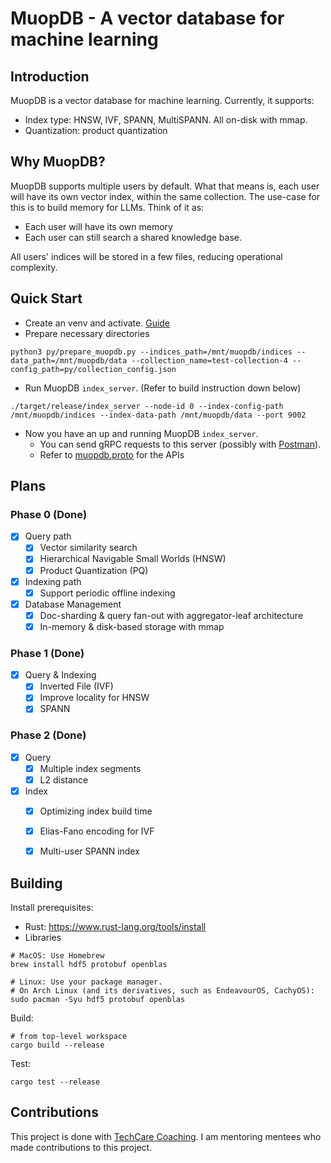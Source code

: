 # MuopDB - A vector database for machine learning

## Introduction
MuopDB is a vector database for machine learning. Currently, it supports:
* Index type: HNSW, IVF, SPANN, MultiSPANN. All on-disk with mmap.
* Quantization: product quantization

## Why MuopDB?
MuopDB supports multiple users by default. What that means is, each user will have its own vector index, within the same collection. The use-case for this is to build memory for LLMs.
Think of it as:
* Each user will have its own memory
* Each user can still search a shared knowledge base.

All users' indices will be stored in a few files, reducing operational complexity.

## Quick Start
* Create an venv and activate. [Guide](https://docs.python.org/3/library/venv.html)
* Prepare necessary directories
```
python3 py/prepare_muopdb.py --indices_path=/mnt/muopdb/indices --data_path=/mnt/muopdb/data --collection_name=test-collection-4 --config_path=py/collection_config.json
```
* Run MuopDB `index_server`. (Refer to build instruction down below)
```
./target/release/index_server --node-id 0 --index-config-path /mnt/muopdb/indices --index-data-path /mnt/muopdb/data --port 9002
```
* Now you have an up and running MuopDB `index_server`.
  * You can send gRPC requests to this server (possibly with [Postman](https://www.postman.com/)).
  * Refer to [muopdb.proto](https://github.com/hicder/muopdb/blob/master/rs/proto/proto/muopdb.proto) for the APIs
## Plans
### Phase 0 (Done)
- [x] Query path
  - [x] Vector similarity search
  - [x] Hierarchical Navigable Small Worlds (HNSW)
  - [x] Product Quantization (PQ)
- [x] Indexing path
  - [x] Support periodic offline indexing
- [x] Database Management
  - [x] Doc-sharding & query fan-out with aggregator-leaf architecture
  - [x] In-memory & disk-based storage with mmap
### Phase 1 (Done)
- [x] Query & Indexing
  - [x] Inverted File (IVF)
  - [x] Improve locality for HNSW
  - [x] SPANN
### Phase 2 (Done)
- [x] Query
  - [x] Multiple index segments
  - [x] L2 distance
- [x] Index
  - [x] Optimizing index build time
  - [x] Elias-Fano encoding for IVF
  - [x] Multi-user SPANN index



## Building
Install prerequisites:
* Rust: https://www.rust-lang.org/tools/install
* Libraries
```
# MacOS: Use Homebrew
brew install hdf5 protobuf openblas

# Linux: Use your package manager.
# On Arch Linux (and its derivatives, such as EndeavourOS, CachyOS):
sudo pacman -Syu hdf5 protobuf openblas
```
Build:
```
# from top-level workspace
cargo build --release
```
Test:
```
cargo test --release
```
## Contributions
This project is done with [TechCare Coaching](https://techcarecoaching.com/). I am mentoring mentees who made contributions to this project.
